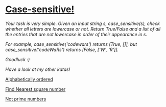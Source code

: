 #     [Case-sensitive!](https://www.codewars.com/kata/5a805631ba1bb55b0c0000b8)
  
*Your task is very simple. Given an input string s, case_sensitive(s), check whether all letters are lowercase or not. Return True/False and a list of all the entries that are not lowercase in order of their appearance in s.*

*For example, case_sensitive('codewars') returns [True, []], but case_sensitive('codeWaRs') returns [False, ['W', 'R']].*

*Goodluck :)*

*Have a look at my other katas!*

[Alphabetically ordered](https://www.codewars.com/kata/5a8059b1fd577709860000f6)

[Find Nearest square number](https://www.codewars.com/kata/5a805d8cafa10f8b930005ba)

[Not prime numbers](https://www.codewars.com/kata/5a9a70cf5084d74ff90000f7)